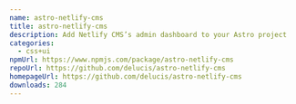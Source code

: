 ```yaml
---
name: astro-netlify-cms
title: astro-netlify-cms
description: Add Netlify CMS’s admin dashboard to your Astro project
categories:
  - css+ui
npmUrl: https://www.npmjs.com/package/astro-netlify-cms
repoUrl: https://github.com/delucis/astro-netlify-cms
homepageUrl: https://github.com/delucis/astro-netlify-cms
downloads: 284
---
```

